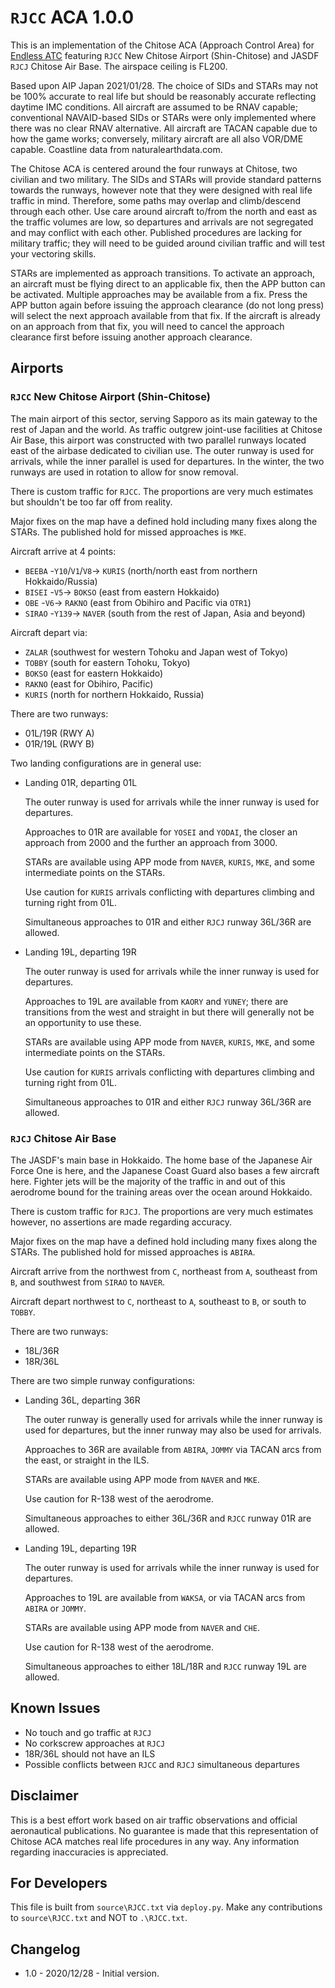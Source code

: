 # `RJCC` ACA 1.0.0

This is an implementation of the Chitose ACA (Approach Control Area) for [Endless ATC](https://steamcommunity.com/app/666610) featuring `RJCC` New Chitose Airport (Shin-Chitose) and JASDF `RJCJ` Chitose Air Base. The airspace ceiling is FL200.

Based upon AIP Japan 2021/01/28. The choice of SIDs and STARs may not be 100% accurate to real life but should be reasonably accurate reflecting daytime IMC conditions. All aircraft are assumed to be RNAV capable; conventional NAVAID-based SIDs or STARs were only implemented where there was no clear RNAV alternative. All aircraft are TACAN capable due to how the game works; conversely, military aircraft are all also VOR/DME capable. Coastline data from naturalearthdata.com.

The Chitose ACA is centered around the four runways at Chitose, two civilian and two military. The SIDs and STARs will provide standard patterns towards the runways, however note that they were designed with real life traffic in mind. Therefore, some paths may overlap and climb/descend through each other. Use care around aircraft to/from the north and east as the traffic volumes are low, so departures and arrivals are not segregated and may conflict with each other. Published procedures are lacking for military traffic; they will need to be guided around civilian traffic and will test your vectoring skills.

STARs are implemented as approach transitions. To activate an approach, an aircraft must be flying direct to an applicable fix, then the APP button can be activated. Multiple approaches may be available from a fix. Press the APP button again  before issuing the approach clearance (do not long press) will select the next approach available from that fix. If the aircraft is already on an approach from that fix, you will need to cancel the approach clearance first before issuing another approach clearance.

## Airports

### `RJCC` New Chitose Airport (Shin-Chitose)

The main airport of this sector, serving Sapporo as its main gateway to the rest of Japan and the world. As traffic outgrew joint-use facilities at Chitose Air Base, this airport was constructed with two parallel runways located east of the airbase dedicated to civilian use. The outer runway is used for arrivals, while the inner parallel is used for departures. In the winter, the two runways are used in rotation to allow for snow removal.

There is custom traffic for `RJCC`. The proportions are very much estimates but shouldn't be too far off from reality.

Major fixes on the map have a defined hold including many fixes along the STARs. The published hold for missed approaches is `MKE`.

Aircraft arrive at 4 points:

- `BEEBA` -`Y10`/`V1`/`V8`-> `KURIS` (north/north east from northern Hokkaido/Russia)
- `BISEI` -`V5`-> `BOKSO` (east from eastern Hokkaido)
- `OBE` -`V6`-> `RAKNO` (east from Obihiro and Pacific via `OTR1`)
- `SIRAO` -`Y139`-> `NAVER` (south from the rest of Japan, Asia and beyond)

Aircraft depart via:

- `ZALAR` (southwest for western Tohoku and Japan west of Tokyo)
- `TOBBY` (south for eastern Tohoku, Tokyo)
- `BOKSO` (east for eastern Hokkaido)
- `RAKNO` (east for Obihiro, Pacific)
- `KURIS` (north for northern Hokkaido, Russia)

There are two runways:

- 01L/19R (RWY A)
- 01R/19L (RWY B)

Two landing configurations are in general use:

-	Landing 01R, departing 01L
	
	The outer runway is used for arrivals while the inner runway is used for departures.

	Approaches to 01R are available for `YOSEI` and `YODAI`, the closer an approach from 2000 and the further an approach from 3000.

	STARs are available using APP mode from `NAVER`, `KURIS`, `MKE`, and some intermediate points on the STARs. 

	Use caution for `KURIS` arrivals conflicting with departures climbing and turning right from 01L.

	Simultaneous approaches to 01R and either `RJCJ` runway 36L/36R are allowed.

-	Landing 19L, departing 19R
	
	The outer runway is used for arrivals while the inner runway is used for departures.

	Approaches to 19L are available from `KAORY` and `YUNEY`; there are transitions from the west and straight in but there will generally not be an opportunity to use these.

	STARs are available using APP mode from `NAVER`, `KURIS`, `MKE`, and some intermediate points on the STARs. 

	Use caution for `KURIS` arrivals conflicting with departures climbing and turning right from 01L.

	Simultaneous approaches to 01R and either `RJCJ` runway 36L/36R are allowed.

### `RJCJ` Chitose Air Base

The JASDF's main base in Hokkaido. The home base of the Japanese Air Force One is here, and the Japanese Coast Guard also bases a few aircraft here. Fighter jets will be the majority of the traffic in and out of this aerodrome bound for the training areas over the ocean around Hokkaido.

There is custom traffic for `RJCJ`. The proportions are very much estimates however, no assertions are made regarding accuracy.

Major fixes on the map have a defined hold including many fixes along the STARs. The published hold for missed approaches is `ABIRA`.

Aircraft arrive from the northwest from `C`, northeast from `A`, southeast from `B`, and southwest from `SIRAO` to `NAVER`.

Aircraft depart northwest to `C`, northeast to `A`, southeast to `B`, or south to `TOBBY`.

There are two runways:

- 18L/36R
- 18R/36L

There are two simple runway configurations:

-	Landing 36L, departing 36R
	
	The outer runway is generally used for arrivals while the inner runway is used for departures, but the inner runway may also be used for arrivals.

	Approaches to 36R are available from `ABIRA`, `JOMMY` via TACAN arcs from the east, or straight in the ILS.

	STARs are available using APP mode from `NAVER` and `MKE`.

	Use caution for R-138 west of the aerodrome.

	Simultaneous approaches to either 36L/36R and `RJCC` runway 01R are allowed.

-	Landing 19L, departing 19R
	
	The outer runway is used for arrivals while the inner runway is used for departures.

	Approaches to 19L are available from `WAKSA`, or via TACAN arcs from `ABIRA` or `JOMMY`.

	STARs are available using APP mode from `NAVER` and `CHE`.

	Use caution for R-138 west of the aerodrome.

	Simultaneous approaches to either 18L/18R and `RJCC` runway 19L are allowed.

## Known Issues

- No touch and go traffic at `RJCJ`
- No corkscrew approaches at `RJCJ`
- 18R/36L should not have an ILS
- Possible conflicts between `RJCC` and `RJCJ` simultaneous departures

## Disclaimer

This is a best effort work based on air traffic observations and official aeronautical publications. No guarantee is made that this representation of Chitose ACA matches real life procedures in any way. Any information regarding inaccuracies is appreciated.

## For Developers

This file is built from `source\RJCC.txt` via `deploy.py`. Make any contributions to `source\RJCC.txt` and NOT to `.\RJCC.txt`.

## Changelog

*	1.0 - 2020/12/28 - Initial version.